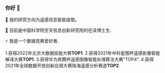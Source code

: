 ### 你好 👋


🔭 我的研究方向为遥感信息智能提取。

🌱 目前是中国科学院空天信息创新研究院的在读博士生.

⚡ 我是一个数据竞赛爱好者.

 1.获得2022年北京大数据技能大赛**TOP1**.
 2.获得2021年中科星图杯遥感影像智能解译大赛**TOP1**.
 3.获得华为昇腾杯遥感图像智能处理算法大赛"TOP4".
 4.获得2021年全球数据开放创新应用大赛珠海遥感分析赛道**TOP2**.
